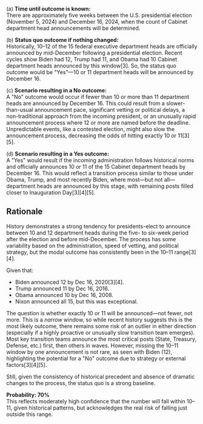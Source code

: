 (a) **Time until outcome is known:**  
There are approximately five weeks between the U.S. presidential election (November 5, 2024) and December 16, 2024, when the count of Cabinet department head announcements will be determined.

(b) **Status quo outcome if nothing changed:**  
Historically, 10–12 of the 15 federal executive department heads are officially announced by mid-December following a presidential election. Recent cycles show Biden had 12, Trump had 11, and Obama had 10 Cabinet department heads announced by this window[3]. So, the status quo outcome would be "Yes"—10 or 11 department heads will be announced by December 16.

(c) **Scenario resulting in a No outcome:**  
A "No" outcome would occur if fewer than 10 or more than 11 department heads are announced by December 16. This could result from a slower-than-usual announcement pace, significant vetting or political delays, a non-traditional approach from the incoming president, or an unusually rapid announcement process where 12 or more are named before the deadline. Unpredictable events, like a contested election, might also slow the announcement process, decreasing the odds of hitting exactly 10 or 11[3][5].

(d) **Scenario resulting in a Yes outcome:**  
A "Yes" would result if the incoming administration follows historical norms and officially announces 10 or 11 of the 15 Cabinet department heads by December 16. This would reflect a transition process similar to those under Obama, Trump, and most recently Biden, where most—but not all—department heads are announced by this stage, with remaining posts filled closer to Inauguration Day[3][4][5].

## Rationale

History demonstrates a strong tendency for presidents-elect to announce between 10 and 12 department heads during the five- to six-week period after the election and before mid-December. The process has some variability based on the administration, speed of vetting, and political strategy, but the modal outcome has consistently been in the 10–11 range[3][4].

Given that:

- Biden announced 12 by Dec 16, 2020[3][4].
- Trump announced 11 by Dec 16, 2016.
- Obama announced 10 by Dec 16, 2008.
- Nixon announced all 15, but this was exceptional.

The question is whether exactly 10 or 11 will be announced—not fewer, not more. This is a *narrow* window, so while recent history suggests this is the most likely outcome, there remains some risk of an outlier in either direction (especially if a highly proactive or unusually slow transition team emerges). Most key transition teams announce the most critical posts (State, Treasury, Defense, etc.) first, then others in waves. However, missing the 10–11 window by one announcement is not rare, as seen with Biden (12), highlighting the potential for a "No" outcome due to strategy or external factors[3][4][5].

Still, given the consistency of historical precedent and absence of dramatic changes to the process, the status quo is a strong baseline.

**Probability: 70%**  
This reflects moderately high confidence that the number will fall within 10–11, given historical patterns, but acknowledges the real risk of falling just outside this range.